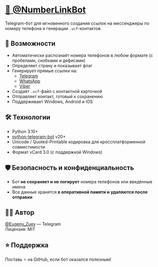 # [📱 @NumberLinkBot](https://t.me/NumberLinkBot)

Telegram-бот для мгновенного создания ссылок на мессенджеры по номеру телефона и генерации `.vcf`-контактов.

## 🚀 Возможности

- Автоматически распознаёт номера телефонов в любом формате (с пробелами, скобками и дефисами)
- Определяет страну и показывает флаг
- Генерирует прямые ссылки на:
  - [Telegram](https://t.me/)
  - [WhatsApp](https://wa.me/)
  - [Viber](https://viber.click/)
- Создаёт `.vcf`-файл с контактной карточкой
- Отправляет контакт, готовый к сохранению
- Поддерживает Windows, Android и iOS

## 🛠 Технологии

- Python 3.10+
- [python-telegram-bot](https://github.com/python-telegram-bot/python-telegram-bot) v20+
- Unicode / Quoted-Printable кодировка для кроссплатформенной совместимости
- Формат vCard 3.0 (с поддержкой Windows)

## 🛡 Безопасность и конфиденциальность

- Бот **не сохраняет и не логирует** номера телефонов или введённые имена
- Все данные хранятся **в оперативной памяти и удаляются после отправки**

## 👨‍💻 Автор

[@Eugeny_Zuev](https://t.me/Eugeny_Zuev) — Telegram  
Лицензия: MIT

## ⭐️ Поддержка

Поставь ⭐️ на GitHub, если бот оказался полезным!
